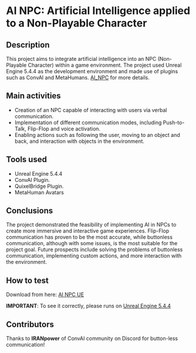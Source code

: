 # AI NPC: Artificial Intelligence applied to a Non-Playable Character
## Description
This project aims to integrate artificial intelligence into an NPC (Non-Playable Character) within a game environment. The project used Unreal Engine 5.4.4 as the development environment and made use of plugins such as ConvAI and MetaHumans. [AI_NPC](https://github.com/NichAttGH/AI_NPC/blob/main/AI_NPC.pdf) for more details.

## Main activities
- Creation of an NPC capable of interacting with users via verbal communication.
- Implementation of different communication modes, including Push-to-Talk, Flip-Flop and voice activation.
- Enabling actions such as following the user, moving to an object and back, and interaction with objects in the environment.

## Tools used
- Unreal Engine 5.4.4
- ConvAI Plugin.
- QuixelBridge Plugin.
- MetaHuman Avatars

## Conclusions
The project demonstrated the feasibility of implementing AI in NPCs to create more immersive and interactive game experiences. Flip-Flop communication has proven to be the most accurate, while buttonless communication, although with some issues, is the most suitable for the project goal. Future prospects include solving the problems of buttonless communication, implementing custom actions, and more interaction with the environment.

## How to test
Download from here: [AI NPC UE](https://mega.nz/file/lMRSRKDR#RZp6RjB9BvD-POW4-S3b-NL2hTpgo8GKtZWOqGP1p2I)

<b>IMPORTANT</b>: To see it correctly, please runs on [Unreal Engine 5.4.4](https://www.unrealengine.com/en-US/download)

## Contributors
Thanks to <b>IRANpower</b> of ConvAI community on Discord for button-less communication!
